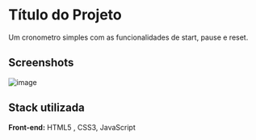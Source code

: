 
# Título do Projeto

Um cronometro simples com as funcionalidades de start, pause e reset.


## Screenshots

![image](https://user-images.githubusercontent.com/84939122/204108454-ee48f038-0228-48fc-a471-91dd9436c77d.png)


## Stack utilizada

**Front-end:** HTML5 , CSS3, JavaScript


